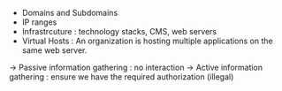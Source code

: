 - Domains and Subdomains
- IP ranges	
- Infrastrcuture : technology stacks, CMS, web servers 
- Virtual Hosts : An organization is hosting multiple applications on the same web server.

-> Passive information gathering : no interaction
-> Active information gathering	: ensure we have the required authorization (illegal)

